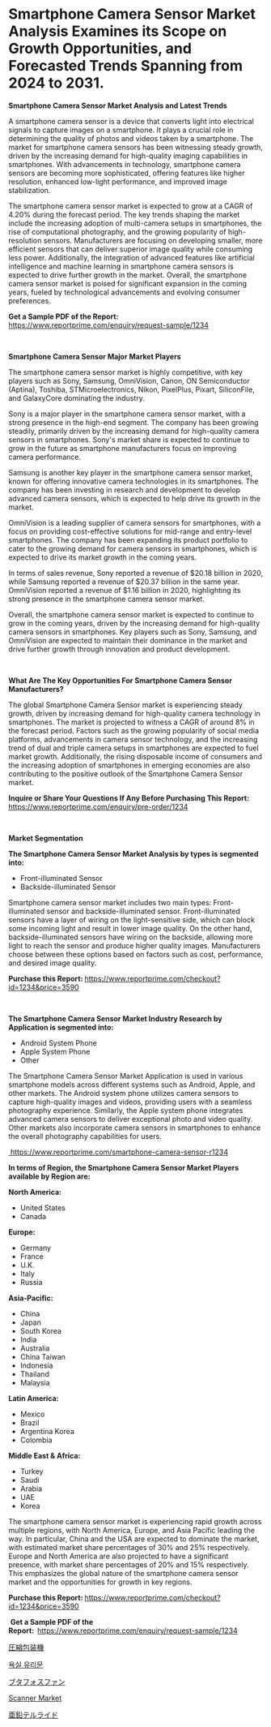 <p><h1>Smartphone Camera Sensor Market Analysis Examines its Scope on Growth Opportunities, and Forecasted Trends Spanning from 2024 to 2031.</h1></p><p><strong>Smartphone Camera Sensor Market Analysis and Latest Trends</strong></p>
<p><p>A smartphone camera sensor is a device that converts light into electrical signals to capture images on a smartphone. It plays a crucial role in determining the quality of photos and videos taken by a smartphone. The market for smartphone camera sensors has been witnessing steady growth, driven by the increasing demand for high-quality imaging capabilities in smartphones. With advancements in technology, smartphone camera sensors are becoming more sophisticated, offering features like higher resolution, enhanced low-light performance, and improved image stabilization.</p><p>The smartphone camera sensor market is expected to grow at a CAGR of 4.20% during the forecast period. The key trends shaping the market include the increasing adoption of multi-camera setups in smartphones, the rise of computational photography, and the growing popularity of high-resolution sensors. Manufacturers are focusing on developing smaller, more efficient sensors that can deliver superior image quality while consuming less power. Additionally, the integration of advanced features like artificial intelligence and machine learning in smartphone camera sensors is expected to drive further growth in the market. Overall, the smartphone camera sensor market is poised for significant expansion in the coming years, fueled by technological advancements and evolving consumer preferences.</p></p>
<p><strong>Get a Sample PDF of the Report:&nbsp;</strong> <a href="https://www.reportprime.com/enquiry/request-sample/1234">https://www.reportprime.com/enquiry/request-sample/1234</a></p>
<p>&nbsp;</p>
<p><strong>Smartphone Camera Sensor Major Market Players</strong></p>
<p><p>The smartphone camera sensor market is highly competitive, with key players such as Sony, Samsung, OmniVision, Canon, ON Semiconductor (Aptina), Toshiba, STMicroelectronics, Nikon, PixelPlus, Pixart, SiliconFile, and GalaxyCore dominating the industry.</p><p>Sony is a major player in the smartphone camera sensor market, with a strong presence in the high-end segment. The company has been growing steadily, primarily driven by the increasing demand for high-quality camera sensors in smartphones. Sony's market share is expected to continue to grow in the future as smartphone manufacturers focus on improving camera performance.</p><p>Samsung is another key player in the smartphone camera sensor market, known for offering innovative camera technologies in its smartphones. The company has been investing in research and development to develop advanced camera sensors, which is expected to help drive its growth in the market.</p><p>OmniVision is a leading supplier of camera sensors for smartphones, with a focus on providing cost-effective solutions for mid-range and entry-level smartphones. The company has been expanding its product portfolio to cater to the growing demand for camera sensors in smartphones, which is expected to drive its market growth in the coming years.</p><p>In terms of sales revenue, Sony reported a revenue of $20.18 billion in 2020, while Samsung reported a revenue of $20.37 billion in the same year. OmniVision reported a revenue of $1.16 billion in 2020, highlighting its strong presence in the smartphone camera sensor market.</p><p>Overall, the smartphone camera sensor market is expected to continue to grow in the coming years, driven by the increasing demand for high-quality camera sensors in smartphones. Key players such as Sony, Samsung, and OmniVision are expected to maintain their dominance in the market and drive further growth through innovation and product development.</p></p>
<p>&nbsp;</p>
<p><strong>What Are The Key Opportunities For Smartphone Camera Sensor Manufacturers?</strong></p>
<p><p>The global Smartphone Camera Sensor market is experiencing steady growth, driven by increasing demand for high-quality camera technology in smartphones. The market is projected to witness a CAGR of around 8% in the forecast period. Factors such as the growing popularity of social media platforms, advancements in camera sensor technology, and the increasing trend of dual and triple camera setups in smartphones are expected to fuel market growth. Additionally, the rising disposable income of consumers and the increasing adoption of smartphones in emerging economies are also contributing to the positive outlook of the Smartphone Camera Sensor market.</p></p>
<p><strong>Inquire or Share Your Questions If Any Before Purchasing This Report:</strong> <a href="https://www.reportprime.com/enquiry/pre-order/1234">https://www.reportprime.com/enquiry/pre-order/1234</a></p>
<p>&nbsp;</p>
<p><strong>Market Segmentation</strong></p>
<p><strong>The Smartphone Camera Sensor Market Analysis by types is segmented into:</strong></p>
<p><ul><li>Front-illuminated Sensor</li><li>Backside-illuminated Sensor</li></ul></p>
<p><p>Smartphone camera sensor market includes two main types: Front-illuminated sensor and backside-illuminated sensor. Front-illuminated sensors have a layer of wiring on the light-sensitive side, which can block some incoming light and result in lower image quality. On the other hand, backside-illuminated sensors have wiring on the backside, allowing more light to reach the sensor and produce higher quality images. Manufacturers choose between these options based on factors such as cost, performance, and desired image quality.</p></p>
<p><strong>Purchase this Report:&nbsp;</strong><a href="https://www.reportprime.com/checkout?id=1234&price=3590">https://www.reportprime.com/checkout?id=1234&price=3590</a></p>
<p>&nbsp;</p>
<p><strong>The Smartphone Camera Sensor Market Industry Research by Application is segmented into:</strong></p>
<p><ul><li>Android System Phone</li><li>Apple System Phone</li><li>Other</li></ul></p>
<p><p>The Smartphone Camera Sensor Market Application is used in various smartphone models across different systems such as Android, Apple, and other markets. The Android system phone utilizes camera sensors to capture high-quality images and videos, providing users with a seamless photography experience. Similarly, the Apple system phone integrates advanced camera sensors to deliver exceptional photo and video quality. Other markets also incorporate camera sensors in smartphones to enhance the overall photography capabilities for users.</p></p>
<p><a href="https://www.reportprime.com/smartphone-camera-sensor-r1234">&nbsp;https://www.reportprime.com/smartphone-camera-sensor-r1234</a></p>
<p><strong>In terms of Region, the Smartphone Camera Sensor Market Players available by Region are:</strong></p>
<p>
    <p> <strong> North America: </strong>
        <ul>
            <li>United States</li>
            <li>Canada</li>
        </ul>
        </p> 
    <p> <strong> Europe: </strong>
        <ul>
            <li>Germany</li>
            <li>France</li>
            <li>U.K.</li>
            <li>Italy</li>
            <li>Russia</li>
        </ul>
        </p> 
    <p> <strong> Asia-Pacific: </strong>
        <ul>
            <li>China</li>
            <li>Japan</li>
            <li>South Korea</li>
            <li>India</li>
            <li>Australia</li>
            <li>China Taiwan</li>
            <li>Indonesia</li>
            <li>Thailand</li>
            <li>Malaysia</li>
        </ul>
        </p> 
    <p> <strong> Latin America: </strong>
        <ul>
            <li>Mexico</li>
            <li>Brazil</li>
            <li>Argentina Korea</li>
            <li>Colombia</li>
        </ul>
        </p> 
    <p> <strong> Middle East & Africa: </strong>
        <ul>
            <li>Turkey</li>
            <li>Saudi</li>
            <li>Arabia</li>
            <li>UAE</li>
            <li>Korea</li>
        </ul>
    </p>
    </p>
<p><p>The smartphone camera sensor market is experiencing rapid growth across multiple regions, with North America, Europe, and Asia Pacific leading the way. In particular, China and the USA are expected to dominate the market, with estimated market share percentages of 30% and 25% respectively. Europe and North America are also projected to have a significant presence, with market share percentages of 20% and 15% respectively. This emphasizes the global nature of the smartphone camera sensor market and the opportunities for growth in key regions.</p></p>
<p><strong>Purchase this Report: </strong><a href="https://www.reportprime.com/checkout?id=1234&price=3590">https://www.reportprime.com/checkout?id=1234&price=3590</a></p>
<p>&nbsp;<strong>Get a Sample PDF of the Report:&nbsp;&nbsp;</strong><a href="https://www.reportprime.com/enquiry/request-sample/1234">https://www.reportprime.com/enquiry/request-sample/1234</a></p>
<p><strong></strong></p>
<p><p><a href="https://medium.com/@rebekaanderson14/%E5%9C%A7%E7%B8%AE%E3%83%91%E3%83%83%E3%82%AD%E3%83%B3%E3%82%B0%E6%A9%9F%E3%81%AE%E5%B8%82%E5%A0%B4%E3%81%AF-%E5%B8%82%E5%A0%B4%E3%82%B7%E3%82%A7%E3%82%A2-%E3%82%B5%E3%82%A4%E3%82%BA-%E3%81%8A%E3%82%88%E3%81%B32031%E5%B9%B4%E3%81%BE%E3%81%A7%E3%81%AE%E4%BA%88%E6%B8%AC%E3%81%AB%E7%84%A6%E7%82%B9%E3%82%92%E5%BD%93%E3%81%A6%E3%81%A6%E3%81%84%E3%81%BE%E3%81%99-b027c16d2206">圧縮包装機</a></p><p><a href="https://github.com/rick7624/Market-Research-Report-List-1/blob/main/510374568480.md">욕실 유리문</a></p><p><a href="https://github.com/AdellaPrice2023/Market-Research-Report-List-1/blob/main/891063470990.md">ブタフォスファン</a></p><p><a href="https://github.com/Hazelklievgspy6vdcsmu106w/Market-Research-Report-List-2/blob/main/scanner-market.md">Scanner Market</a></p><p><a href="https://github.com/andym141978/Market-Research-Report-List-1/blob/main/246845870989.md">亜鉛テルライド</a></p></p>
